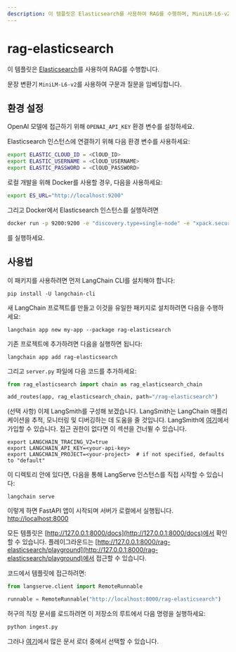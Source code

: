 ```yaml
---
description: 이 템플릿은 Elasticsearch를 사용하여 RAG를 수행하며, MiniLM-L6-v2를 활용해 문장과 질문을 임베딩합니다.
---
```


# rag-elasticsearch

이 템플릿은 [Elasticsearch](https://python.langchain.com/docs/integrations/vectorstores/elasticsearch)를 사용하여 RAG를 수행합니다.

문장 변환기 `MiniLM-L6-v2`를 사용하여 구문과 질문을 임베딩합니다.

## 환경 설정

OpenAI 모델에 접근하기 위해 `OPENAI_API_KEY` 환경 변수를 설정하세요.

Elasticsearch 인스턴스에 연결하기 위해 다음 환경 변수를 사용하세요:

```bash
export ELASTIC_CLOUD_ID = <ClOUD_ID>
export ELASTIC_USERNAME = <ClOUD_USERNAME>
export ELASTIC_PASSWORD = <ClOUD_PASSWORD>
```

로컬 개발을 위해 Docker를 사용할 경우, 다음을 사용하세요:

```bash
export ES_URL="http://localhost:9200"
```


그리고 Docker에서 Elasticsearch 인스턴스를 실행하려면
```bash
docker run -p 9200:9200 -e "discovery.type=single-node" -e "xpack.security.enabled=false" -e "xpack.security.http.ssl.enabled=false" docker.elastic.co/elasticsearch/elasticsearch:8.9.0
```
를 실행하세요.

## 사용법

이 패키지를 사용하려면 먼저 LangChain CLI를 설치해야 합니다:

```shell
pip install -U langchain-cli
```


새 LangChain 프로젝트를 만들고 이것을 유일한 패키지로 설치하려면 다음을 수행하세요:

```shell
langchain app new my-app --package rag-elasticsearch
```


기존 프로젝트에 추가하려면 다음을 실행하면 됩니다:

```shell
langchain app add rag-elasticsearch
```


그리고 `server.py` 파일에 다음 코드를 추가하세요:
```python
from rag_elasticsearch import chain as rag_elasticsearch_chain

add_routes(app, rag_elasticsearch_chain, path="/rag-elasticsearch")
```


(선택 사항) 이제 LangSmith를 구성해 보겠습니다.
LangSmith는 LangChain 애플리케이션을 추적, 모니터링 및 디버깅하는 데 도움을 줄 것입니다.
LangSmith에 [여기](https://smith.langchain.com/)에서 가입할 수 있습니다.
접근 권한이 없다면 이 섹션을 건너뛸 수 있습니다.

```shell
export LANGCHAIN_TRACING_V2=true
export LANGCHAIN_API_KEY=<your-api-key>
export LANGCHAIN_PROJECT=<your-project>  # if not specified, defaults to "default"
```


이 디렉토리 안에 있다면, 다음을 통해 LangServe 인스턴스를 직접 시작할 수 있습니다:

```shell
langchain serve
```


이렇게 하면 FastAPI 앱이 시작되며 서버가 로컬에서 실행됩니다.
[http://localhost:8000](http://localhost:8000)

모든 템플릿은 [http://127.0.0.1:8000/docs](http://127.0.0.1:8000/docs)에서 확인할 수 있습니다.
플레이그라운드는 [http://127.0.0.1:8000/rag-elasticsearch/playground](http://127.0.0.1:8000/rag-elasticsearch/playground)에서 접근할 수 있습니다.  

코드에서 템플릿에 접근하려면:

```python
from langserve.client import RemoteRunnable

runnable = RemoteRunnable("http://localhost:8000/rag-elasticsearch")
```


허구의 직장 문서를 로드하려면 이 저장소의 루트에서 다음 명령을 실행하세요:

```bash
python ingest.py
```


그러나 [여기](https://python.langchain.com/docs/integrations/document_loaders)에서 많은 문서 로더 중에서 선택할 수 있습니다.